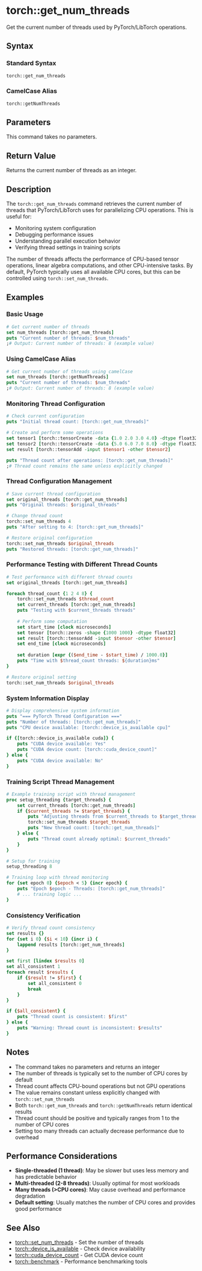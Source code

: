 # torch::get_num_threads

Get the current number of threads used by PyTorch/LibTorch operations.

## Syntax

### Standard Syntax
```tcl
torch::get_num_threads
```

### CamelCase Alias
```tcl
torch::getNumThreads
```

## Parameters

This command takes no parameters.

## Return Value

Returns the current number of threads as an integer.

## Description

The `torch::get_num_threads` command retrieves the current number of threads that PyTorch/LibTorch uses for parallelizing CPU operations. This is useful for:

- Monitoring system configuration
- Debugging performance issues
- Understanding parallel execution behavior
- Verifying thread settings in training scripts

The number of threads affects the performance of CPU-based tensor operations, linear algebra computations, and other CPU-intensive tasks. By default, PyTorch typically uses all available CPU cores, but this can be controlled using `torch::set_num_threads`.

## Examples

### Basic Usage
```tcl
# Get current number of threads
set num_threads [torch::get_num_threads]
puts "Current number of threads: $num_threads"
;# Output: Current number of threads: 8 (example value)
```

### Using CamelCase Alias
```tcl
# Get current number of threads using camelCase
set num_threads [torch::getNumThreads]
puts "Current number of threads: $num_threads"
;# Output: Current number of threads: 8 (example value)
```

### Monitoring Thread Configuration
```tcl
# Check current configuration
puts "Initial thread count: [torch::get_num_threads]"

# Create and perform some operations
set tensor1 [torch::tensorCreate -data {1.0 2.0 3.0 4.0} -dtype float32]
set tensor2 [torch::tensorCreate -data {5.0 6.0 7.0 8.0} -dtype float32]
set result [torch::tensorAdd -input $tensor1 -other $tensor2]

puts "Thread count after operations: [torch::get_num_threads]"
;# Thread count remains the same unless explicitly changed
```

### Thread Configuration Management
```tcl
# Save current thread configuration
set original_threads [torch::get_num_threads]
puts "Original threads: $original_threads"

# Change thread count
torch::set_num_threads 4
puts "After setting to 4: [torch::get_num_threads]"

# Restore original configuration
torch::set_num_threads $original_threads
puts "Restored threads: [torch::get_num_threads]"
```

### Performance Testing with Different Thread Counts
```tcl
# Test performance with different thread counts
set original_threads [torch::get_num_threads]

foreach thread_count {1 2 4 8} {
    torch::set_num_threads $thread_count
    set current_threads [torch::get_num_threads]
    puts "Testing with $current_threads threads"
    
    # Perform some computation
    set start_time [clock microseconds]
    set tensor [torch::zeros -shape {1000 1000} -dtype float32]
    set result [torch::tensorAdd -input $tensor -other $tensor]
    set end_time [clock microseconds]
    
    set duration [expr {($end_time - $start_time) / 1000.0}]
    puts "Time with $thread_count threads: ${duration}ms"
}

# Restore original setting
torch::set_num_threads $original_threads
```

### System Information Display
```tcl
# Display comprehensive system information
puts "=== PyTorch Thread Configuration ==="
puts "Number of threads: [torch::get_num_threads]"
puts "CPU device available: [torch::device_is_available cpu]"

if {[torch::device_is_available cuda]} {
    puts "CUDA device available: Yes"
    puts "CUDA device count: [torch::cuda_device_count]"
} else {
    puts "CUDA device available: No"
}
```

### Training Script Thread Management
```tcl
# Example training script with thread management
proc setup_threading {target_threads} {
    set current_threads [torch::get_num_threads]
    if {$current_threads != $target_threads} {
        puts "Adjusting threads from $current_threads to $target_threads"
        torch::set_num_threads $target_threads
        puts "New thread count: [torch::get_num_threads]"
    } else {
        puts "Thread count already optimal: $current_threads"
    }
}

# Setup for training
setup_threading 8

# Training loop with thread monitoring
for {set epoch 0} {$epoch < 5} {incr epoch} {
    puts "Epoch $epoch - Threads: [torch::get_num_threads]"
    # ... training logic ...
}
```

### Consistency Verification
```tcl
# Verify thread count consistency
set results {}
for {set i 0} {$i < 10} {incr i} {
    lappend results [torch::get_num_threads]
}

set first [lindex $results 0]
set all_consistent 1
foreach result $results {
    if {$result != $first} {
        set all_consistent 0
        break
    }
}

if {$all_consistent} {
    puts "Thread count is consistent: $first"
} else {
    puts "Warning: Thread count is inconsistent: $results"
}
```

## Notes

- The command takes no parameters and returns an integer
- The number of threads is typically set to the number of CPU cores by default
- Thread count affects CPU-bound operations but not GPU operations
- The value remains constant unless explicitly changed with `torch::set_num_threads`
- Both `torch::get_num_threads` and `torch::getNumThreads` return identical results
- Thread count should be positive and typically ranges from 1 to the number of CPU cores
- Setting too many threads can actually decrease performance due to overhead

## Performance Considerations

- **Single-threaded (1 thread)**: May be slower but uses less memory and has predictable behavior
- **Multi-threaded (2-8 threads)**: Usually optimal for most workloads
- **Many threads (>CPU cores)**: May cause overhead and performance degradation
- **Default setting**: Usually matches the number of CPU cores and provides good performance

## See Also

- [torch::set_num_threads](set_num_threads.md) - Set the number of threads
- [torch::device_is_available](device_is_available.md) - Check device availability
- [torch::cuda_device_count](cuda_device_count.md) - Get CUDA device count
- [torch::benchmark](benchmark.md) - Performance benchmarking tools 